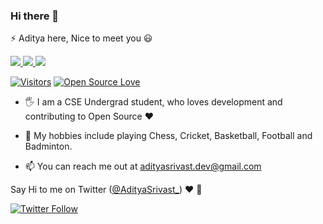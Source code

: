 ### Hi there 👋

⚡ Aditya here, Nice to meet you :smiley:

<div>
  <a href="https://stackoverflow.com/users/10005848/adityasrivast">
    <img src="https://img.shields.io/badge/-adityasrivast-f48024?style=flat-square&labelColor=f48024&logo=stackoverflow&logoColor=white&link=https://stackoverflow.com/users/10005848/adityasrivast">
   </a>
  <a href="https://medium.com/@adityasrivast">
    <img src="https://img.shields.io/badge/-adityasrivast-black?style=flat-square&logo=medium&logoColor=white&link=https://medium.com/@adityasrivast">
  </a>
  <a href="https://www.linkedin.com/in/adityasrivast/">
    <img src="https://img.shields.io/badge/-adityasrivast-blue?style=flat-square&logo=Linkedin&logoColor=white&link=https://www.linkedin.com/in/adityasrivast/">
  </a>
</div>

[![Visitors](https://visitor-badge.glitch.me/badge?page_id=adityasrivast.visitor-badge)](https://github.com/adityasrivast) [![Open Source Love](https://badges.frapsoft.com/os/v2/open-source.svg?v=103)](https://github.com/adityasrivast)

- :raised_hand_with_fingers_splayed: I am a CSE Undergrad student, who loves development and contributing to Open Source :heart:

- 🌱 My hobbies include playing Chess, Cricket, Basketball, Football and Badminton.

- 📫 You can reach me out at [adityasrivast.dev@gmail.com](mailto:adityasrivast.dev@gmail.com)

Say Hi to me on Twitter ([@AdityaSrivast_](https://twitter.com/adityasrivast_)) :heart: 💬

[![Twitter Follow](https://img.shields.io/twitter/follow/adityasrivast_?style=social)](https://twitter.com/adityasrivast_)

<!--
**AdityaSrivast/adityasrivast** is a ✨ _special_ ✨ repository because its `README.md` (this file) appears on your GitHub profile.

Here are some ideas to get you started:

- 🔭 I’m currently working on ...
- 🌱 I’m currently learning ...
- 👯 I’m looking to collaborate on ...
- 🤔 I’m looking for help with ...
- 💬 Ask me about ...
- 📫 How to reach me: ...
- 😄 Pronouns: ...
-->